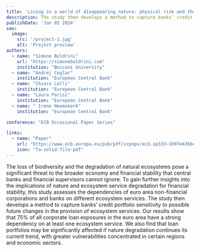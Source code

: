 ```yaml
---
title: 'Living in a world of disappearing nature: physical risk and the implications for financial stability'
description: The study then develops a method to capture banks’ credit portfolio sensitivity to possible future changes in the provision of ecosystem services
publishDate: 'Jan 02 2024'
seo:
  image:
    src: '/project-1.jpg'
    alt: 'Project preview'
authors:
  - name: "Simone Boldrini"
    url: "https://simoneboldrini.com"
    institution: "Bocconi University"
  - name: "Andrej Ceglar"
    institution: "European Central Bank"
  - name: "Chiara Lelli"
    institution: "European Central Bank"
  - name: "Laura Parisi"
    institution: "European Central Bank"
  - name: " Irene Heemskerk"
    institution: "European Central Bank"      

conference: "ECB Occasional Paper Series"

links:
  - name: "Paper"
    url: "https://www.ecb.europa.eu/pub/pdf/scpops/ecb.op333~1b97e436be.it.pdf?90e7aaae4ef927f887a787587a22adba"
    icon: "fa-solid:file-pdf"
---
```


The loss of biodiversity and the degradation of natural ecosystems pose a significant
threat to the broader economy and financial stability that central banks and financial
supervisors cannot ignore. To gain further insights into the implications of nature and
ecosystem service degradation for financial stability, this study assesses the
dependencies of euro area non-financial corporations and banks on different
ecosystem services. The study then develops a method to capture banks’ credit
portfolio sensitivity to possible future changes in the provision of ecosystem services.
Our results show that 75% of all corporate loan exposures in the euro area have a
strong dependency on at least one ecosystem service. We also find that loan
portfolios may be significantly affected if nature degradation continues its current
trend, with greater vulnerabilities concentrated in certain regions and economic
sectors. 

